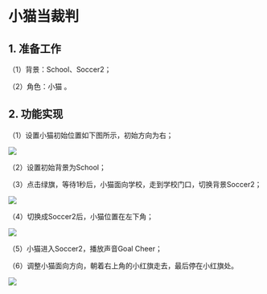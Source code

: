 # 小猫当裁判


## 1. 准备工作

（1）背景：School、Soccer2；

（2）角色：小猫 。


## 2. 功能实现

（1）设置小猫初始位置如下图所示，初始方向为右；

![](https://img-blog.csdnimg.cn/20210821165749571.png)

（2）设置初始背景为School；

（3）点击绿旗，等待1秒后，小猫面向学校，走到学校门口，切换背景Soccer2；

![](https://img-blog.csdnimg.cn/20210821165833712.png)

（4）切换成Soccer2后，小猫位置在左下角；

![](https://img-blog.csdnimg.cn/20210821165918234.png)

（5）小猫进入Soccer2，播放声音Goal Cheer；

（6）调整小猫面向方向，朝着右上角的小红旗走去，最后停在小红旗处。

![](https://img-blog.csdnimg.cn/20210821170018552.png)

